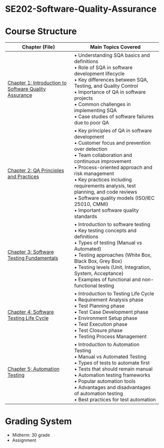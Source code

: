 # SE202-Software-Quality-Assurance


# Course Structure 


| Chapter (File) | Main Topics Covered |
|----------------|-------------------|
| [Chapter 1: Introduction to Software Quality Assurance](https://github.com/astral-fate/SE202-Software-Quality-Assurance/tree/main/Lecture%201) | • Understanding SQA basics and definitions<br>• Role of SQA in software development lifecycle<br>• Key differences between SQA, Testing, and Quality Control<br>• Importance of QA in software projects<br>• Common challenges in implementing SQA<br>• Case studies of software failures due to poor QA |
| [Chapter 2: QA Principles and Practices](https://github.com/astral-fate/SE202-Software-Quality-Assurance/tree/main/Lecture%202) | • Key principles of QA in software development<br>• Customer focus and prevention over detection<br>• Team collaboration and continuous improvement<br>• Process-oriented approach and risk management<br>• Key practices including requirements analysis, test planning, and code reviews<br>• Software quality models (ISO/IEC 25010, CMMI)<br>• Important software quality standards |
| [Chapter 3: Software Testing Fundamentals](https://github.com/astral-fate/SE202-Software-Quality-Assurance/tree/main/Lecture%203) | • Introduction to software testing<br>• Key testing concepts and definitions<br>• Types of testing (Manual vs Automated)<br>• Testing approaches (White Box, Black Box, Grey Box)<br>• Testing levels (Unit, Integration, System, Acceptance)<br>• Examples of functional and non-functional testing |
| [Chapter 4: Software Testing Life Cycle](https://github.com/astral-fate/SE202-Software-Quality-Assurance/tree/main/Lecture%204) | • Introduction to Testing Life Cycle<br>• Requirement Analysis phase<br>• Test Planning phase<br>• Test Case Development phase<br>• Environment Setup phase<br>• Test Execution phase<br>• Test Closure phase<br>• Testing Process Management |
| [Chapter 5: Automation Testing](https://github.com/astral-fate/SE202-Software-Quality-Assurance/tree/main/Lecture%205) | • Introduction to Automation Testing<br>• Manual vs Automated Testing<br>• Types of tests to automate first<br>• Tests that should remain manual<br>• Automation testing frameworks<br>• Popular automation tools<br>• Advantages and disadvantages of automation testing<br>• Best practices for test automation |


# Grading System

- Midterm: 30 grade
- Assignment 
